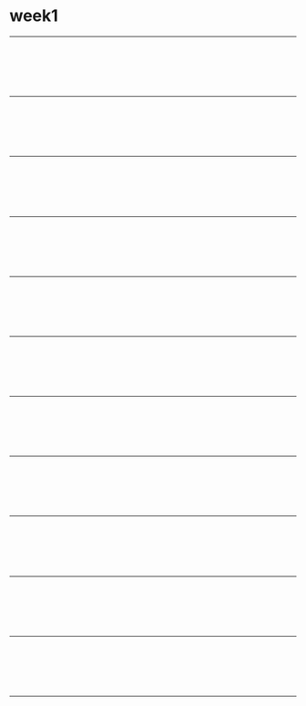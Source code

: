# week1














---

# 

<br><br><br>





---

# 

<br><br><br>




---

# 

<br><br><br>




---

# 

<br><br><br>





---

# 

<br><br><br>





---

# 

<br><br><br>




---

# 

<br><br><br>




---

# 

<br><br><br>





---

# 

<br><br><br>





---

# 

<br><br><br>




---

# 

<br><br><br>




---

# 

<br><br><br>

